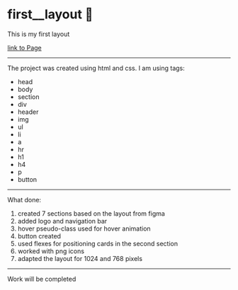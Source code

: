 # first__layout 🎉

This is my first layout

[link to Page](https://katerinashpilevskaya.github.io/first__layout/)

***
The project was created using html and css. I am using tags:
+ head
+ body
+ section
+ div
+ header
+ img
+ ul
+ li
+ a
+ hr
+ h1
+ h4
+ p
+ button

***

What done:
1. created 7 sections based on the layout from figma
2. added logo and navigation bar
3. hover pseudo-class used for hover animation
4. button created
5. used flexes for positioning cards in the second section
6. worked with png icons
7. adapted the layout for 1024 and 768 pixels

***
Work will be completed




 
